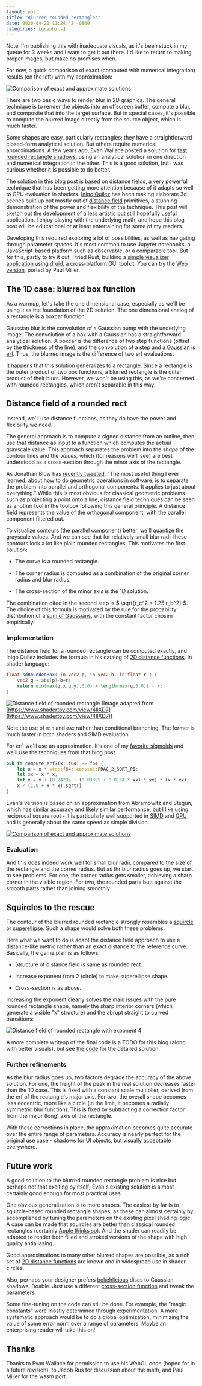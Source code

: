 ```yaml
---
layout: post
title: "Blurred rounded rectangles"
date: 2020-04-21 11:24:42 -0800
categories: [graphics]
---
```


Note: I'm publishing this with inadequate visuals, as it's been stuck in my queue for 3 weeks and I want to get it out there. I'd like to return to making proper images, but make no promises when.

For now, a quick comparison of exact (computed with numerical integration) results (on the left) with my approximation:

![Comparison of exact and approximate solutions](https://raphlinus.github.io/assets/blurrr_comparison.png)

There are two basic ways to render blur in 2D graphics. The general technique is to render the objects into an offscreen buffer, compute a blur, and composite that into the target surface. But in special cases, it's possible to compute the blurred image directly from the source object, which is much faster.

Some shapes are easy, particularly rectangles; they have a straightforward closed-form analytical solution. But others require numerical approximations. A few years ago, Evan Wallace posted a solution for [fast rounded rectangle shadows], using an analytical solution in one direction and numerical integration in the other. This is a good solution, but I was curious whether it is possible to do better.

The solution in this blog post is based on distance fields, a very powerful technique that has been getting more attention because of it adapts so well to GPU evaluation in shaders. [Inigo Quilez] has been making elaborate 3d scenes built up out mostly out of [distance field] primitives, a stunning demonstration of the power and flexibility of the technique. This post will sketch out the development of a less artistic but still hopefully useful application. I enjoy playing with the underlying math, and hope this blog post will be educational or at least entertaining for some of my readers.

Developing this required exploring a lot of possibilities, as well as navigating through parameter spaces. It's most common to use Jupyter notebooks, a JavaScript-based platform such as observable, or a comparable tool. But for this, partly to try it out, I tried Rust, building a [simple visualizer application][blurrr] using [druid], a cross-platform GUI toolkit. You can try the [Web version], ported by Paul Miller.

## The 1D case: blurred box function

As a warmup, let's take the one dimensional case, especially as we'll be using it as the foundation of the 2D solution. The one dimensional analog of a rectangle is a boxcar function.

Gaussian blur is the convolution of a Gaussian bump with the underlying image. The convolution of a box with a Gaussian has a straightforward analytical solution. A boxcar is the difference of two step functions (offset by the thickness of the line), and the convolution of a step and a Gaussian is [erf]. Thus, the blurred image is the difference of two erf evaluations.

It happens that this solution generalizes to a rectangle. Since a rectangle is the outer product of two box functions, a blurred rectangle is the outer product of their blurs. However, we won't be using this, as we're concerned with rounded rectangles, which aren't separable in this way.

## Distance field of a rounded rect

Instead, we'll use distance functions, as they do have the power and flexibility we need.

The general approach is to compute a signed distance from an outline, then use that distance as input to a function which computes the actual grayscale value. This approach separates the problem into the _shape_ of the contour lines and the _values,_ which (for reasons we'll see) are best understood as a cross-section through the minor axis of the rectangle.

As Jonathan Blow has [recently tweeted](https://twitter.com/Jonathan_Blow/status/1244792815512510469), "The most useful thing I ever learned, about how to do geometric operations in software, is to separate the problem into parallel and orthogonal components. It applies to just about everything." While this is most obvious for classical geometric problems such as projecting a point onto a line, distance field techniques can be seen as another tool in the toolbox following this general principle. A distance field represents the value of the orthogonal component, with the parallel component filtered out.

To visualize contours (the parallel component) better, we'll quantize the grayscale values. And we can see that for relatively small blur radii these contours look a lot like plain rounded rectangles. This motivates the first solution:

-   The curve is a rounded rectangle.

-   The corner radius is computed as a combination of the original corner radius and blur radius.

-   The cross-section of the minor axis is the 1D solution.

The combination cited in the second step is $ \sqrt{r_c^2 + 1.25 r_b^2} $. The choice of this formula is motivated by the rule for the probability distribution of a [sum of Gaussians], with the constant factor chosen empirically.

### Implementation

The distance field for a rounded rectangle can be computed exactly, and Inigo Quilez includes the formula in his catalog of [2D distance functions]. In shader language:

```glsl
float sdRoundedBox( in vec2 p, in vec2 b, in float r ) {
    vec2 q = abs(p)-b+r;
    return min(max(q.x,q.y),0.0) + length(max(q,0.0)) - r;
}
```

![Distance field of rounded rectangle](https://raphlinus.github.io/assets/rounded_rect_distfield.png)
(Image adapted from [https://www.shadertoy.com/view/4llXD7](https://www.shadertoy.com/view/4llXD7))

Note the use of `min` and `max` rather than conditional branching. The former is much faster in both shaders and SIMD evaluation.

For erf, we'll use an approximation. It's one of my [favorite sigmoids] and we'll use the techniques from that blog post.

```rust
pub fn compute_erf7(x: f64) -> f64 {
    let x = x * std::f64::consts::FRAC_2_SQRT_PI;
    let xx = x * x;
    let x = x + (0.24295 + (0.03395 + 0.0104 * xx) * xx) * (x * xx);
    x / (1.0 + x * x).sqrt()
}
```

Evan's version is based on an approximation from Abramowitz and Stegun, which has [similar accuracy][desmos calculator for erf approximations] and likely similar performance, but I like using reciprocal square root - it is particularly well supported in [SIMD](https://www.felixcloutier.com/x86/rsqrtps) and [GPU](https://www.khronos.org/registry/OpenGL-Refpages/gl4/html/inversesqrt.xhtml) and is generally about the same speed as simple division.

[![Comparison of exact and approximate solutions](https://raphlinus.github.io/assets/erf_approx.png)][desmos calculator for erf approximations]

### Evaluation

And this does indeed work well for small blur radii, compared to the size of the rectangle and the corner radius. But as thr blur radius goes up, we start to see problems. For one, the corner radius gets smaller, achieving a sharp corner in the visible region. For two, the rounded parts butt against the smooth parts rather than joining smoothly.

## Squircles to the rescue

The contour of the blurred rounded rectangle strongly resembles a [squircle] or [superellipse]. Such a shape would solve both these problems.

Here what we want to do is adapt the distance field approach to use a distance-like metric rather than an exact distance to the reference curve. Basically, the game plan is as follows:

-   Structure of distance field is same as rounded rect.

-   Increase exponent from 2 (circle) to make superellipse shape.

-   Cross-section is as above.

Increasing the exponent clearly solves the main issues with the pure rounded rectangle shape, namely the sharp interior corners (which generate a visible "x" structure) and the abrupt straight to curved transitions:

![Distance field of rounded rectangle with exponent 4](https://raphlinus.github.io/assets/rounded_rect_distfield_exp.png)

A more complete writeup of the final code is a TODO for this blog (along with better visuals), but see [the code](https://git.sr.ht/~raph/blurrr/tree/master/src/distfield.rs) for the detailed solution.

### Further refinements

As the blur radius goes up, two factors degrade the accuracy of the above solution. For one, the height of the peak in the real solution decreases faster than the 1D case. This is fixed with a constant scale multiplier, derived from the erf of the rectangle's major axis. For two, the overall shape becomes less eccentric, more like a circle (in the limit, it becomes a radially symmetric blur function). This is fixed by subtracting a correction factor from the major (long) axis of the rectangle.

With these corrections in place, the approximation becomes quite accurate over the entire range of parameters. Accuracy is nearly perfect for the original use case - shadows for UI objects, but visually acceptable everywhere.

## Future work

A good solution to the blurred rounded rectangle problem is nice but perhaps not that exciting by itself; Evan's existing solution is almost certainly good enough for most practical uses.

One obvious generalization is to more shapes. The easiest by far is to squircle-based rounded rectangle shapes, as these can almost certainly by accomplished by tuning the parameters on the existing pixel shading logic. A case can be made that squircles are better than classical rounded rectangles (certainly [Apple thinks so]). And the shader can readily be adapted to render both filled and stroked versions of the shape with high quality antialiasing.

Good approximations to many other blurred shapes are possible, as a rich set of [2D distance functions] are known and in widespread use in shader circles.

Also, perhaps your designer prefers [bokehlicious][bokeh] discs to Gaussian shadows. Doable. Just use a different [cross-section function][bokeh cross-section] and tweak the parameters.

Some fine-tuning on the code can still be done. For example, the "magic constants" were mostly determined through experimentation. A more systematic approach would be to do a global optimization, minimizing the value of some error norm over a range of parameters. Maybe an enterprising reader will take this on!

## Thanks

Thanks to Evan Wallace for permission to use his WebGL code (hoped for in a future revision), to Jacob Rus for discussion about the math, and Paul Miller for the wasm port.

[sum of gaussians]: https://en.wikipedia.org/wiki/Sum_of_normally_distributed_random_variables
[fast rounded rectangle shadows]: http://madebyevan.com/shaders/fast-rounded-rectangle-shadows/
[druid]: https://github.com/xi-editor/druid
[blurrr]: https://git.sr.ht/~raph/blurrr
[web version]: https://blurrr.futurepaul.now.sh/
[2d distance functions]: https://www.iquilezles.org/www/articles/distfunctions2d/distfunctions2d.htm
[favorite sigmoids]: https://raphlinus.github.io/audio/2018/09/05/sigmoid.html
[erf]: https://en.wikipedia.org/wiki/Error_function
[desmos calculator for erf approximations]: https://www.desmos.com/calculator/tcuwxfqyrl
[squircle]: https://en.wikipedia.org/wiki/Squircle
[superellipse]: https://en.wikipedia.org/wiki/Superellipse
[apple thinks so]: https://www.figma.com/blog/desperately-seeking-squircles/
[bokeh cross-section]: https://www.wolframalpha.com/input/?i=integral%20sqrt%281-x%5E2%29
[bokeh]: https://en.wikipedia.org/wiki/Bokeh
[inigo quilez]: https://www.iquilezles.org/
[distance field]: https://www.iquilezles.org/www/articles/distfunctions/distfunctions.htm
